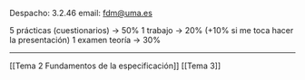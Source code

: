 Despacho: 3.2.46
email: fdm@uma.es

5 prácticas (cuestionarios) -> 50%
1 trabajo -> 20% (+10% si me toca hacer la presentación)
1 examen teoría -> 30%
___
[[Tema 2 Fundamentos de la especificación]]
[[Tema 3]]
